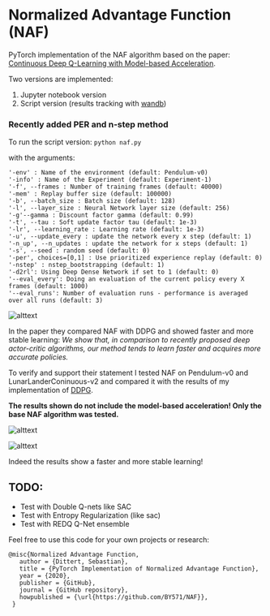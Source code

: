 
# Normalized Advantage Function (NAF)

PyTorch implementation of the NAF algorithm based on the paper: [Continuous Deep Q-Learning with Model-based Acceleration](https://arxiv.org/abs/1603.00748).

Two versions are implemented: 
1. Jupyter notebook version
2. Script version (results tracking with [wandb](www.wandb.com))

### Recently added PER and n-step method

To run the script version: `python naf.py` 

with the arguments:

    '-env' : Name of the environment (default: Pendulum-v0)
    '-info' : Name of the Experiment (default: Experiment-1)
    '-f', --frames : Number of training frames (default: 40000)   
    '-mem' : Replay buffer size (default: 100000)
    '-b', --batch_size : Batch size (default: 128)
    '-l', --layer_size : Neural Network layer size (default: 256)
    '-g'--gamma : Discount factor gamma (default: 0.99)
    '-t', --tau : Soft update factor tau (default: 1e-3)
    '-lr', --learning_rate : Learning rate (default: 1e-3)
    '-u', --update_every : update the network every x step (default: 1)
    '-n_up', --n_updates : update the network for x steps (default: 1)
    '-s', --seed : random seed (default: 0)
    '-per', choices=[0,1] : Use prioritized experience replay (default: 0)
    '-nstep' : nstep_bootstrapping (default: 1)
    '-d2rl': Using Deep Dense Network if set to 1 (default: 0)
    '--eval_every': Doing an evaluation of the current policy every X frames (default: 1000)
    '--eval_runs': Number of evaluation runs - performance is averaged over all runs (default: 3)



![alttext](/imgs/NAF.png)

In the paper they compared NAF with DDPG and showed faster and more stable learning:  *We show that, in comparison to recently proposed deep actor-critic algorithms, our method tends to learn faster and acquires more accurate policies.*

To verify and support their statement I tested NAF on Pendulum-v0 and LunarLanderConinuous-v2 and compared it with the results of my implementation of [DDPG](https://github.com/BY571/DDPG).

**The results shown do not include the model-based acceleration! Only the base NAF algorithm was tested.**

![alttext](/imgs/NAF_vs_DDPG.png)

![alttext](/imgs/NAF_vs_DDPG_LL_.png)

Indeed the results show a faster and more stable learning!

## TODO:
- Test with Double Q-nets like SAC
- Test with Entropy Regularization (like sac)
- Test with REDQ Q-Net ensemble



Feel free to use this code for your own projects or research:

 ```
@misc{Normalized Advantage Function,
    author = {Dittert, Sebastian},
    title = {PyTorch Implementation of Normalized Advantage Function},
    year = {2020},
    publisher = {GitHub},
    journal = {GitHub repository},
    howpublished = {\url{https://github.com/BY571/NAF}},
  }
  ```
